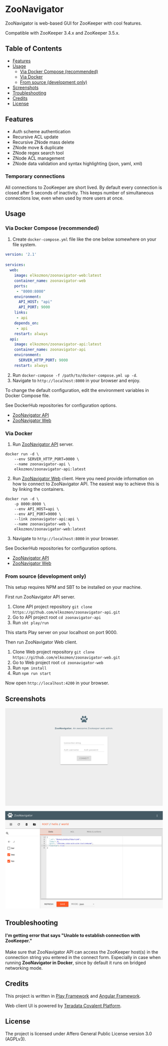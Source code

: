 ZooNavigator
============

ZooNavigator is web-based GUI for ZooKeeper with cool features.

Compatible with ZooKeeper 3.4.x and ZooKeeper 3.5.x.

Table of Contents
-----------------

  * [Features](#features)
  * [Usage](#usage)
     * [Via Docker Compose (recommended)](#via-docker-compose-recommended)
     * [Via Docker](#via-docker)
     * [From source (development only)](#from-source-development-only)
  * [Screenshots](#screenshots)
  * [Troubleshooting](#troubleshooting)
  * [Credits](#credits)
  * [License](#license)
      
Features
--------

- Auth scheme authentication
- Recursive ACL update
- Recursive ZNode mass delete
- ZNode move & duplicate
- ZNode regex search tool
- ZNode ACL management
- ZNode data validation and syntax highlighting (json, yaml, xml)

### Temporary connections

All connections to ZooKeeper are short lived. By default every connection is closed after 5 seconds of inactivity. This keeps number of simultaneous connections low, even when used by more users at once.

Usage
-----

### Via Docker Compose (recommended)

1. Create `docker-compose.yml` file like the one below somewhere on your file system.
```yaml
version: '2.1'

services:
  web:
    image: elkozmon/zoonavigator-web:latest
    container_name: zoonavigator-web
    ports:
     - "8000:8000"
    environment:
      API_HOST: "api"
      API_PORT: 9000
    links:
     - api
    depends_on:
     - api
    restart: always
  api:
    image: elkozmon/zoonavigator-api:latest
    container_name: zoonavigator-api
    environment:
      SERVER_HTTP_PORT: 9000
    restart: always
```
2. Run `docker-compose -f /path/to/docker-compose.yml up -d`. 
3. Navigate to `http://localhost:8000` in your browser and enjoy.

To change the default configuration, edit the environment variables in Docker Compose file. 

See DockerHub repositories for configuration options.

- [ZooNavigator API](https://hub.docker.com/r/elkozmon/zoonavigator-api/)
- [ZooNavigator Web](https://hub.docker.com/r/elkozmon/zoonavigator-web/)

### Via Docker

1. Run [ZooNavigator API](https://hub.docker.com/r/elkozmon/zoonavigator-api/) server.
```docker
docker run -d \
    --env SERVER_HTTP_PORT=9000 \
    --name zoonavigator-api \
    elkozmon/zoonavigator-api:latest
```
2. Run [ZooNavigator Web](https://hub.docker.com/r/elkozmon/zoonavigator-web/) client. Here you need provide information on how to connect to ZooNavigator API. The easiest way to achieve this is by linking the containers.
```docker
docker run -d \
    -p 8000:8000 \
    --env API_HOST=api \
    --env API_PORT=9000 \
    --link zoonavigator-api:api \
    --name zoonavigator-web \
    elkozmon/zoonavigator-web:latest
```
3. Navigate to `http://localhost:8000` in your browser.

See DockerHub repositories for configuration options.

- [ZooNavigator API](https://hub.docker.com/r/elkozmon/zoonavigator-api/)
- [ZooNavigator Web](https://hub.docker.com/r/elkozmon/zoonavigator-web/)

### From source (development only)

This setup requires NPM and SBT to be installed on your machine.

First run ZooNavigator API server.

1. Clone API project repository `git clone https://github.com/elkozmon/zoonavigator-api.git`
2. Go to API project root `cd zoonavigator-api`
3. Run `sbt play/run`

This starts Play server on your localhost on port 9000.

Then run ZooNavigator Web client.

1. Clone Web project repository `git clone https://github.com/elkozmon/zoonavigator-web.git`
2. Go to Web project root `cd zoonavigator-web`
3. Run `npm install`
4. Run `npm run start`

Now open `http://localhost:4200` in your browser.

Screenshots
-----------

![Connect form](/images/connect-form.png)

![ZNode data editor](/images/znode-data-editor.png)

Troubleshooting
---------------

#### I'm getting error that says "Unable to establish connection with ZooKeeper."

Make sure that ZooNavigator API can access the ZooKeeper host(s) in the connection string you entered in the connect form. Especially in case when running **ZooNavigator in Docker**, since by default it runs on bridged networking mode.

Credits
-------

This project is written in [Play Framework](https://github.com/playframework/playframework) and [Angular Framework](https://github.com/angular/angular).

Web client UI is powered by [Teradata Covalent Platform](https://github.com/Teradata/covalent).

License
-------

The project is licensed under Affero General Public License version 3.0 (AGPLv3).
